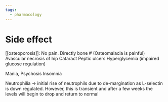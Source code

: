 ```yaml
---
tags:
  - pharmacology
---
```

# Side effect
[[osteoporosis]]: No pain. Directly bone # (Osteomalacia is painful)
Avascular necrosis of hip
Cataract
Peptic ulcers
Hyperglycemia (impaired glucose regulation)

Mania, Psychosis
Insomnia

Neutrophilia -> initial rise of neutrophils due to de-margination as L-selectin is down regulated. However, this is transient and after a few weeks the levels will begin to drop and return to normal